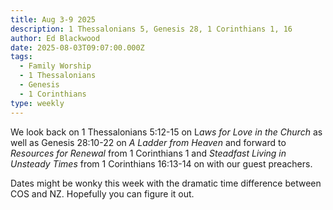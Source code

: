 ```yaml
---
title: Aug 3-9 2025
description: 1 Thessalonians 5, Genesis 28, 1 Corinthians 1, 16
author: Ed Blackwood
date: 2025-08-03T09:07:00.000Z
tags:
  - Family Worship
  - 1 Thessalonians
  - Genesis
  - 1 Corinthians
type: weekly
---
```

W﻿e look back on 1 Thessalonians 5:12-15 on L*aws for Love in the Church* as well as Genesis 28:10-22 on *A Ladder from Heaven* and forward to *Resources for Renewal* from 1 Corinthians 1 and *Steadfast Living in Unsteady Times* from 1 Corinthians 16:13-14 on with our guest preachers.

D﻿ates might be wonky this week with the dramatic time difference between COS and NZ. Hopefully you can figure it out.